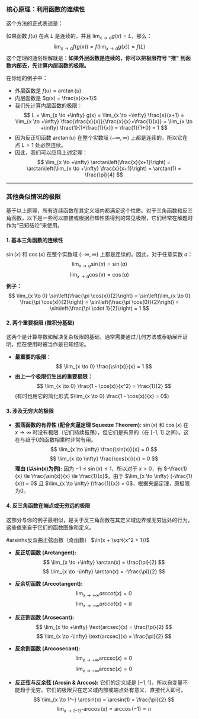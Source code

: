 ### 核心原理：利用函数的连续性

这个方法的正式表述是：

如果函数 $f(u)$ 在点 $L$ 是连续的，并且 $\lim_{x \to a} g(x) = L$，那么：
$$
\lim_{x \to a} f(g(x)) = f\left(\lim_{x \to a} g(x)\right) = f(L)
$$
这个定理的通俗理解就是：**如果外层函数是连续的，你可以把极限符号 "推" 到函数内部去，先计算内层函数的极限。**

在你给的例子中：
*   外层函数是 $f(u) = \arctan(u)$
*   内层函数是 $g(x) = \frac{x}{x+1}$
*   我们先计算内层函数的极限：
    $$
    L = \lim_{x \to +\infty} g(x) = \lim_{x \to +\infty} \frac{x}{x+1} = \lim_{x \to +\infty} \frac{\frac{x}{x}}{\frac{x}{x}+\frac{1}{x}} = \lim_{x \to +\infty} \frac{1}{1+\frac{1}{x}} = \frac{1}{1+0} = 1
    $$
*   因为反正切函数 $\arctan(u)$ 在整个实数域 $(-\infty, \infty)$ 上都是连续的，所以它在点 $L=1$ 处必然连续。
*   因此，我们可以应用上述定理：
    $$
    \lim_{x \to +\infty} \arctan\left(\frac{x}{x+1}\right) = \arctan\left(\lim_{x \to +\infty} \frac{x}{x+1}\right) = \arctan(1) = \frac{\pi}{4}
    $$

---

### 其他类似情况的极限

基于以上原理，所有连续函数在其定义域内都满足这个性质。对于三角函数和反三角函数，以下是一些可以直接或根据已知性质得到的常见极限，它们经常在解题时作为“已知结论”来使用。

#### 1. 基本三角函数的连续性

$\sin(x)$ 和 $\cos(x)$ 在整个实数域 $(-\infty, \infty)$ 上都是连续的。因此，对于任意实数 $a$：
$$
\lim_{x \to a} \sin(x) = \sin(a)
$$
$$
\lim_{x \to a} \cos(x) = \cos(a)
$$
**例子：**
$$
\lim_{x \to 0} \sin\left(\frac{\pi \cos(x)}{2}\right) = \sin\left(\lim_{x \to 0} \frac{\pi \cos(x)}{2}\right) = \sin\left(\frac{\pi \cos(0)}{2}\right) = \sin\left(\frac{\pi \cdot 1}{2}\right) = 1
$$

#### 2. 两个重要极限 (微积分基础)

这两个是计算导数和解决复杂极限的基础，通常需要通过几何方法或泰勒展开证明，但在使用时被当作是已知结论。

*   **最重要的极限：**
    $$
    \lim_{x \to 0} \frac{\sin(x)}{x} = 1
    $$
*   **由上一个极限衍生出的重要极限：**
    $$
    \lim_{x \to 0} \frac{1 - \cos(x)}{x^2} = \frac{1}{2}
    $$
    (有时也用它的简化形式 $\lim_{x \to 0} \frac{1 - \cos(x)}{x} = 0$)

#### 3. 涉及无穷大的极限

*   **振荡函数的有界性 (配合夹逼定理 Squeeze Theorem):**
    $\sin(x)$ 和 $\cos(x)$ 在 $x \to \infty$ 时没有极限（它们持续振荡），但它们是有界的（在 [-1, 1] 之间）。这在与趋于0的函数相乘时非常有用。
    $$
    \lim_{x \to \infty} \frac{\sin(x)}{x} = 0
    $$
    $$
    \lim_{x \to \infty} \frac{\cos(x)}{x} = 0
    $$
    **理由 (以sin(x)为例):** 因为 $-1 \le \sin(x) \le 1$，所以对于 $x > 0$，有 $-\frac{1}{x} \le \frac{\sin(x)}{x} \le \frac{1}{x}$。由于 $\lim_{x \to \infty} (-\frac{1}{x}) = 0$ 且 $\lim_{x \to \infty} (\frac{1}{x}) = 0$，根据夹逼定理，原极限为0。

#### 4. 反三角函数在端点或无穷远的极限

这部分与你的例子最相似，是关于反三角函数在其定义域边界或无穷远处的行为，这些值来自于它们的函数图像和定义。

#arsinhx反双曲正弦函数（奇函数） $\ln(x + \sqrt{x^2 + 1})$
*   **反正切函数 (Arctangent):**
    $$
    \lim_{x \to +\infty} \arctan(x) = \frac{\pi}{2}
    $$
    $$
    \lim_{x \to -\infty} \arctan(x) = -\frac{\pi}{2}
    $$

*   **反余切函数 (Arccotangent):**
    $$
    \lim_{x \to +\infty} arccot(x) = 0
    $$
    $$
    \lim_{x \to -\infty} arccot(x) = \pi
    $$

*   **反正割函数 (Arcsecant):**
    $$
    \lim_{x \to +\infty} \text{arcsec}(x) = \frac{\pi}{2}
    $$
    $$
    \lim_{x \to -\infty} \text{arcsec}(x) = \frac{\pi}{2}
    $$

*   **反余割函数 (Arccosecant):**
    $$
    \lim_{x \to +\infty} \text{arccsc}(x) = 0
    $$
    $$
    \lim_{x \to -\infty} \text{arccsc}(x) = 0
    $$

*   **反正弦与反余弦 (Arcsin & Arccos):**
    它们的定义域是 $[-1, 1]$，所以自变量不能趋于无穷。它们的极限只在定义域内部或端点处有意义，直接代入即可。
    $$
    \lim_{x \to 1^-} \arcsin(x) = \arcsin(1) = \frac{\pi}{2}
    $$
    $$
    \lim_{x \to (-1)^+} \arccos(x) = \arccos(-1) = \pi
    $$
